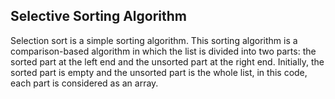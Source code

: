 ## Selective Sorting Algorithm
Selection sort is a simple sorting algorithm. This sorting algorithm is a comparison-based algorithm in which the list is divided into two parts:
the sorted part at the left end and the unsorted part at the right end. 
Initially, the sorted part is empty and the unsorted part is the whole list, in this code, each part is considered as an array.

